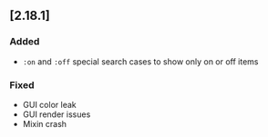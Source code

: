 ## [2.18.1]

### Added

- `:on` and `:off` special search cases to show only on or off items

### Fixed

- GUI color leak
- GUI render issues
- Mixin crash
